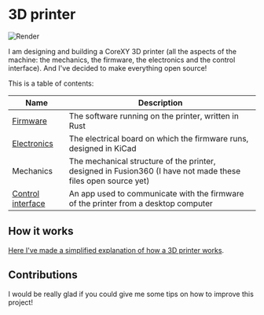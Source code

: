 # 3D printer
![Render](https://github.com/Angelo13C/3d-printer/assets/55251189/2a444c39-bc82-4af8-932b-83d232937848)

I am designing and building a CoreXY 3D printer (all the aspects of the machine: the mechanics, the firmware, the electronics and the control interface). And I've decided to make everything open source!

This is a table of contents:

| Name  | Description |
| ------------- | ------------- |
| [Firmware](firmware)  | The software running on the printer, written in Rust  |
| [Electronics](electronics)  | The electrical board on which the firmware runs, designed in KiCad  |
| Mechanics | The mechanical structure of the printer, designed in Fusion360 (I have not made these files open source yet) |
| [Control interface](control-interface) | An app used to communicate with the firmware of the printer from a desktop computer |

## How it works
[Here I've made a simplified explanation of how a 3D printer works](HOW_A_3D_PRINTER_WORKS.md).

## Contributions
I would be really glad if you could give me some tips on how to improve this project!
